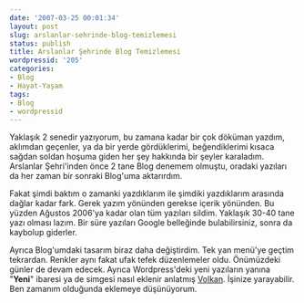 ```yaml
---
date: '2007-03-25 00:01:34'
layout: post
slug: arslanlar-sehrinde-blog-temizlemesi
status: publish
title: Arslanlar Şehrinde Blog Temizlemesi
wordpressid: '205'
categories:
- Blog
- Hayat-Yaşam
tags:
- Blog
- wordpressid
---
```


Yaklaşık 2 senedir yazıyorum, bu zamana kadar bir çok döküman yazdım, aklımdan geçenler, ya da bir yerde gördüklerimi, beğendiklerimi kısaca sağdan soldan hoşuma giden her şey hakkında bir şeyler karaladım. Arslanlar Şehri'inden önce 2 tane Blog denemem olmuştu, oradaki yazıları da her zaman bir sonraki Blog'uma aktarırdım. 

Fakat şimdi baktım o zamanki yazdıklarım ile şimdiki yazdıklarım arasında dağlar kadar fark. Gerek yazım yönünden gerekse içerik yönünden. Bu yüzden Ağustos 2006'ya kadar olan tüm yazıları sildim. Yaklaşık 30-40 tane yazı olması lazım. Bir süre yazıları Google belleğinde bulabilirsiniz, sonra da kaybolup giderler.

Ayrıca Blog'umdaki tasarım biraz daha değiştirdim. Tek yan menü'ye geçtim tekrardan. Renkler aynı fakat ufak tefek düzenlemeler oldu. Önümüzdeki günler de devam edecek. Ayrıca Wordpress'deki yeni yazıların yanına "**Yeni**" ibaresi ya de simgesi nasıl eklenir anlatmış [Volkan](http://t-infection.com/wordpressidte-yaziya-yeni-simgesi-eklemek/). İşinize yarayabilir. Ben zamanım olduğunda eklemeye düşünüyorum.  
